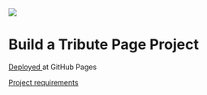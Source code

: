 <img src="https://s3.amazonaws.com/freecodecamp/logo4.0LG.png"/>
<h1>Build a Tribute Page Project</h1>

<p>
    <a href="https://scie4fun.github.io/tribute-page-project/"
       target="_blank">
    Deployed
    </a> at GitHub Pages
</p>
<p>
    <a href="https://www.freecodecamp.org/challenges/build-a-tribute-page"
       target="_blank">
        Project requirements
    </a>
</p>